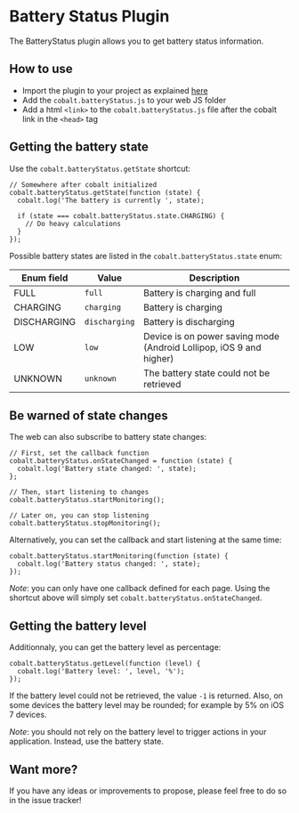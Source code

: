 # Battery Status Plugin

The BatteryStatus plugin allows you to get battery status information.

## How to use

- Import the plugin to your project as explained [here](https://github.com/cobaltians/cobalt/wiki/Plugins-usage)
- Add the `cobalt.batteryStatus.js` to your web JS folder
- Add a html `<link>` to the `cobalt.batteryStatus.js` file after the cobalt link in the `<head>` tag

## Getting the battery state

Use the `cobalt.batteryStatus.getState` shortcut:

    // Somewhere after cobalt initialized
    cobalt.batteryStatus.getState(function (state) {
      cobalt.log('The battery is currently ', state);

      if (state === cobalt.batteryStatus.state.CHARGING) {
        // Do heavy calculations
      }
    });

Possible battery states are listed in the `cobalt.batteryStatus.state` enum:

| Enum field | Value | Description |
|------------|-------|-------------|
| FULL | `full` | Battery is charging and full |
| CHARGING | `charging` | Battery is charging |
| DISCHARGING | `discharging` | Battery is discharging |
| LOW | `low` | Device is on power saving mode (Android Lollipop, iOS 9 and higher) |
| UNKNOWN | `unknown` | The battery state could not be retrieved |

## Be warned of state changes

The web can also subscribe to battery state changes:

    // First, set the callback function
    cobalt.batteryStatus.onStateChanged = function (state) {
      cobalt.log('Battery state changed: ', state);
    };

    // Then, start listening to changes
    cobalt.batteryStatus.startMonitoring();

    // Later on, you can stop listening
    cobalt.batteryStatus.stopMonitoring();

Alternatively, you can set the callback and start listening at the same time:

    cobalt.batteryStatus.startMonitoring(function (state) {
      cobalt.log('Battery status changed: ', state);
    });

*Note*: you can only have one callback defined for each page. Using the shortcut above will simply set `cobalt.batteryStatus.onStateChanged`.

## Getting the battery level

Additionnaly, you can get the battery level as percentage:

    cobalt.batteryStatus.getLevel(function (level) {
      cobalt.log('Battery level: ', level, '%');
    });

If the battery level could not be retrieved, the value `-1` is returned. Also, on some devices the battery level may be rounded; for example by 5% on iOS 7 devices.

*Note*: you should not rely on the battery level to trigger actions in your application. Instead, use the battery state.

## Want more?

If you have any ideas or improvements to propose, please feel free to do so in the issue tracker!
